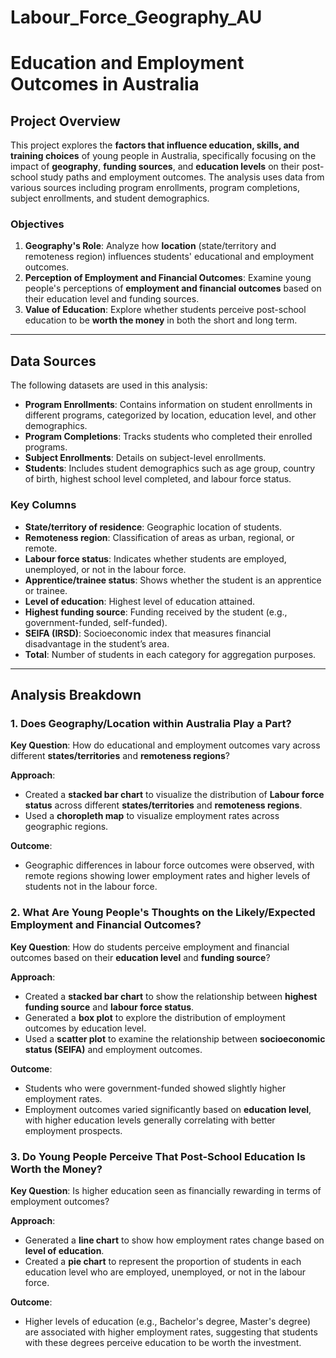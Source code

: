 # Labour_Force_Geography_AU

# Education and Employment Outcomes in Australia

## Project Overview

This project explores the **factors that influence education, skills, and training choices** of young people in Australia, specifically focusing on the impact of **geography**, **funding sources**, and **education levels** on their post-school study paths and employment outcomes. The analysis uses data from various sources including program enrollments, program completions, subject enrollments, and student demographics.

### Objectives

1. **Geography's Role**: Analyze how **location** (state/territory and remoteness region) influences students' educational and employment outcomes.
2. **Perception of Employment and Financial Outcomes**: Examine young people's perceptions of **employment and financial outcomes** based on their education level and funding sources.
3. **Value of Education**: Explore whether students perceive post-school education to be **worth the money** in both the short and long term.

---

## Data Sources

The following datasets are used in this analysis:
- **Program Enrollments**: Contains information on student enrollments in different programs, categorized by location, education level, and other demographics.
- **Program Completions**: Tracks students who completed their enrolled programs.
- **Subject Enrollments**: Details on subject-level enrollments.
- **Students**: Includes student demographics such as age group, country of birth, highest school level completed, and labour force status.

### Key Columns
- **State/territory of residence**: Geographic location of students.
- **Remoteness region**: Classification of areas as urban, regional, or remote.
- **Labour force status**: Indicates whether students are employed, unemployed, or not in the labour force.
- **Apprentice/trainee status**: Shows whether the student is an apprentice or trainee.
- **Level of education**: Highest level of education attained.
- **Highest funding source**: Funding received by the student (e.g., government-funded, self-funded).
- **SEIFA (IRSD)**: Socioeconomic index that measures financial disadvantage in the student’s area.
- **Total**: Number of students in each category for aggregation purposes.

---

## Analysis Breakdown

### 1. Does Geography/Location within Australia Play a Part?

**Key Question**: How do educational and employment outcomes vary across different **states/territories** and **remoteness regions**?

**Approach**:
- Created a **stacked bar chart** to visualize the distribution of **Labour force status** across different **states/territories** and **remoteness regions**.
- Used a **choropleth map** to visualize employment rates across geographic regions.

**Outcome**:
- Geographic differences in labour force outcomes were observed, with remote regions showing lower employment rates and higher levels of students not in the labour force.

### 2. What Are Young People's Thoughts on the Likely/Expected Employment and Financial Outcomes?

**Key Question**: How do students perceive employment and financial outcomes based on their **education level** and **funding source**?

**Approach**:
- Created a **stacked bar chart** to show the relationship between **highest funding source** and **labour force status**.
- Generated a **box plot** to explore the distribution of employment outcomes by education level.
- Used a **scatter plot** to examine the relationship between **socioeconomic status (SEIFA)** and employment outcomes.

**Outcome**:
- Students who were government-funded showed slightly higher employment rates.
- Employment outcomes varied significantly based on **education level**, with higher education levels generally correlating with better employment prospects.

### 3. Do Young People Perceive That Post-School Education Is Worth the Money?

**Key Question**: Is higher education seen as financially rewarding in terms of employment outcomes?

**Approach**:
- Generated a **line chart** to show how employment rates change based on **level of education**.
- Created a **pie chart** to represent the proportion of students in each education level who are employed, unemployed, or not in the labour force.

**Outcome**:
- Higher levels of education (e.g., Bachelor's degree, Master's degree) are associated with higher employment rates, suggesting that students with these degrees perceive education to be worth the investment.
